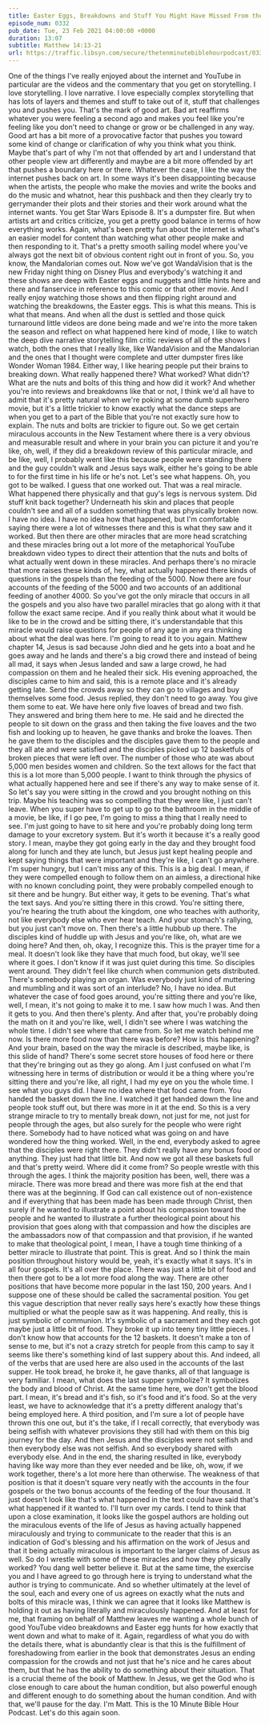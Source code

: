 ```yaml
---
title: Easter Eggs, Breakdowns and Stuff You Might Have Missed From the Feeding of the Five Thousand
episode_num: 0332
pub_date: Tue, 23 Feb 2021 04:00:00 +0000
duration: 13:07
subtitle: Matthew 14:13-21
url: https://traffic.libsyn.com/secure/thetenminutebiblehourpodcast/0332_-_Easter_Eggs_Breakdowns_and_Stuff_You_Might_Have_Missed_From_the_Feeding_of_the_Five_Thousand.mp3
---
```


 One of the things I've really enjoyed about the internet and YouTube in particular are the videos and the commentary that you get on storytelling. I love storytelling. I love narrative. I love especially complex storytelling that has lots of layers and themes and stuff to take out of it, stuff that challenges you and pushes you. That's the mark of good art. Bad art reaffirms whatever you were feeling a second ago and makes you feel like you're feeling like you don't need to change or grow or be challenged in any way. Good art has a bit more of a provocative factor that pushes you toward some kind of change or clarification of why you think what you think. Maybe that's part of why I'm not that offended by art and I understand that other people view art differently and maybe are a bit more offended by art that pushes a boundary here or there. Whatever the case, I like the way the internet pushes back on art. In some ways it's been disappointing because when the artists, the people who make the movies and write the books and do the music and whatnot, hear this pushback and then they clearly try to gerrymander their plots and their stories and their work around what the internet wants. You get Star Wars Episode 8. It's a dumpster fire. But when artists art and critics criticize, you get a pretty good balance in terms of how everything works. Again, what's been pretty fun about the internet is what's an easier model for content than watching what other people make and then responding to it. That's a pretty smooth sailing model where you've always got the next bit of obvious content right out in front of you. So, you know, the Mandalorian comes out. Now we've got WandaVision that is the new Friday night thing on Disney Plus and everybody's watching it and these shows are deep with Easter eggs and nuggets and little hints here and there and fanservice in reference to this comic or that other movie. And I really enjoy watching those shows and then flipping right around and watching the breakdowns, the Easter eggs. This is what this means. This is what that means. And when all the dust is settled and those quick turnaround little videos are done being made and we're into the more taken the season and reflect on what happened here kind of mode, I like to watch the deep dive narrative storytelling film critic reviews of all of the shows I watch, both the ones that I really like, like WandaVision and the Mandalorian and the ones that I thought were complete and utter dumpster fires like Wonder Woman 1984. Either way, I like hearing people put their brains to breaking down. What really happened there? What worked? What didn't? What are the nuts and bolts of this thing and how did it work? And whether you're into reviews and breakdowns like that or not, I think we'd all have to admit that it's pretty natural when we're poking at some dumb superhero movie, but it's a little trickier to know exactly what the dance steps are when you get to a part of the Bible that you're not exactly sure how to explain. The nuts and bolts are trickier to figure out. So we get certain miraculous accounts in the New Testament where there is a very obvious and measurable result and where in your brain you can picture it and you're like, oh, well, if they did a breakdown review of this particular miracle, and be like, well, I probably went like this because people were standing there and the guy couldn't walk and Jesus says walk, either he's going to be able to for the first time in his life or he's not. Let's see what happens. Oh, you got to be walked. I guess that one worked out. That was a real miracle. What happened there physically and that guy's legs is nervous system. Did stuff knit back together? Underneath his skin and places that people couldn't see and all of a sudden something that was physically broken now. I have no idea. I have no idea how that happened, but I'm comfortable saying there were a lot of witnesses there and this is what they saw and it worked. But then there are other miracles that are more head scratching and these miracles bring out a lot more of the metaphorical YouTube breakdown video types to direct their attention that the nuts and bolts of what actually went down in these miracles. And perhaps there's no miracle that more raises these kinds of, hey, what actually happened there kinds of questions in the gospels than the feeding of the 5000. Now there are four accounts of the feeding of the 5000 and two accounts of an additional feeding of another 4000. So you've got the only miracle that occurs in all the gospels and you also have two parallel miracles that go along with it that follow the exact same recipe. And if you really think about what it would be like to be in the crowd and be sitting there, it's understandable that this miracle would raise questions for people of any age in any era thinking about what the deal was here. I'm going to read it to you again. Matthew chapter 14, Jesus is sad because John died and he gets into a boat and he goes away and he lands and there's a big crowd there and instead of being all mad, it says when Jesus landed and saw a large crowd, he had compassion on them and he healed their sick. His evening approached, the disciples came to him and said, this is a remote place and it's already getting late. Send the crowds away so they can go to villages and buy themselves some food. Jesus replied, they don't need to go away. You give them some to eat. We have here only five loaves of bread and two fish. They answered and bring them here to me. He said and he directed the people to sit down on the grass and then taking the five loaves and the two fish and looking up to heaven, he gave thanks and broke the loaves. Then he gave them to the disciples and the disciples gave them to the people and they all ate and were satisfied and the disciples picked up 12 basketfuls of broken pieces that were left over. The number of those who ate was about 5,000 men besides women and children. So the text allows for the fact that this is a lot more than 5,000 people. I want to think through the physics of what actually happened here and see if there's any way to make sense of it. So let's say you were sitting in the crowd and you brought nothing on this trip. Maybe his teaching was so compelling that they were like, I just can't leave. When you super have to get up to go to the bathroom in the middle of a movie, be like, if I go pee, I'm going to miss a thing that I really need to see. I'm just going to have to sit here and you're probably doing long term damage to your excretory system. But it's worth it because it's a really good story. I mean, maybe they got going early in the day and they brought food along for lunch and they ate lunch, but Jesus just kept healing people and kept saying things that were important and they're like, I can't go anywhere. I'm super hungry, but I can't miss any of this. This is a big deal. I mean, if they were compelled enough to follow them on an aimless, a directional hike with no known concluding point, they were probably compelled enough to sit there and be hungry. But either way, it gets to be evening. That's what the text says. And you're sitting there in this crowd. You're sitting there, you're hearing the truth about the kingdom, one who teaches with authority, not like everybody else who ever hear teach. And your stomach's rallying, but you just can't move on. Then there's a little hubbub up there. The disciples kind of huddle up with Jesus and you're like, oh, what are we doing here? And then, oh, okay, I recognize this. This is the prayer time for a meal. It doesn't look like they have that much food, but okay, we'll see where it goes. I don't know if it was just quiet during this time. So disciples went around. They didn't feel like church when communion gets distributed. There's somebody playing an organ. Was everybody just kind of muttering and mumbling and it was sort of an interlude? No, I have no idea. But whatever the case of food goes around, you're sitting there and you're like, well, I mean, it's not going to make it to me. I saw how much I was. And then it gets to you. And then there's plenty. And after that, you're probably doing the math on it and you're like, well, I didn't see where I was watching the whole time. I didn't see where that came from. So let me watch behind me now. Is there more food now than there was before? How is this happening? And your brain, based on the way the miracle is described, maybe like, is this slide of hand? There's some secret store houses of food here or there that they're bringing out as they go along. Am I just confused on what I'm witnessing here in terms of distribution or would it be a thing where you're sitting there and you're like, all right, I had my eye on you the whole time. I see what you guys did. I have no idea where that food came from. You handed the basket down the line. I watched it get handed down the line and people took stuff out, but there was more in it at the end. So this is a very strange miracle to try to mentally break down, not just for me, not just for people through the ages, but also surely for the people who were right there. Somebody had to have noticed what was going on and have wondered how the thing worked. Well, in the end, everybody asked to agree that the disciples were right there. They didn't really have any bonus food or anything. They just had that little bit. And now we got all these baskets full and that's pretty weird. Where did it come from? So people wrestle with this through the ages. I think the majority position has been, well, there was a miracle. There was more bread and there was more fish at the end that there was at the beginning. If God can call existence out of non-existence and if everything that has been made has been made through Christ, then surely if he wanted to illustrate a point about his compassion toward the people and he wanted to illustrate a further theological point about his provision that goes along with that compassion and how the disciples are the ambassadors now of that compassion and that provision, if he wanted to make that theological point, I mean, I have a tough time thinking of a better miracle to illustrate that point. This is great. And so I think the main position throughout history would be, yeah, it's exactly what it says. It's in all four gospels. It's all over the place. There was just a little bit of food and then there got to be a lot more food along the way. There are other positions that have become more popular in the last 150, 200 years. And I suppose one of these should be called the sacramental position. You get this vague description that never really says here's exactly how these things multiplied or what the people saw as it was happening. And really, this is just symbolic of communion. It's symbolic of a sacrament and they each got maybe just a little bit of food. They broke it up into teeny tiny little pieces. I don't know how that accounts for the 12 baskets. It doesn't make a ton of sense to me, but it's not a crazy stretch for people from this camp to say it seems like there's something kind of last suppery about this. And indeed, all of the verbs that are used here are also used in the accounts of the last supper. He took bread, he broke it, he gave thanks, all of that language is very familiar. I mean, what does the last supper symbolize? It symbolizes the body and blood of Christ. At the same time here, we don't get the blood part. I mean, it's bread and it's fish, so it's food and it's food. So at the very least, we have to acknowledge that it's a pretty different analogy that's being employed here. A third position, and I'm sure a lot of people have thrown this one out, but it's the take, if I recall correctly, that everybody was being selfish with whatever provisions they still had with them on this big journey for the day. And then Jesus and the disciples were not selfish and then everybody else was not selfish. And so everybody shared with everybody else. And in the end, the sharing resulted in like, everybody having like way more than they ever needed and be like, oh, wow, if we work together, there's a lot more here than otherwise. The weakness of that position is that it doesn't square very neatly with the accounts in the four gospels or the two bonus accounts of the feeding of the four thousand. It just doesn't look like that's what happened in the text could have said that's what happened if it wanted to. I'll turn over my cards. I tend to think that upon a close examination, it looks like the gospel authors are holding out the miraculous events of the life of Jesus as having actually happened miraculously and trying to communicate to the reader that this is an indication of God's blessing and his affirmation on the work of Jesus and that it being actually miraculous is important to the larger claims of Jesus as well. So do I wrestle with some of these miracles and how they physically worked? You dang well better believe it. But at the same time, the exercise you and I have agreed to go through here is trying to understand what the author is trying to communicate. And so whether ultimately at the level of the soul, each and every one of us agrees on exactly what the nuts and bolts of this miracle was, I think we can agree that it looks like Matthew is holding it out as having literally and miraculously happened. And at least for me, that framing on behalf of Matthew leaves me wanting a whole bunch of good YouTube video breakdowns and Easter egg hunts for how exactly that went down and what to make of it. Again, regardless of what you do with the details there, what is abundantly clear is that this is the fulfillment of foreshadowing from earlier in the book that demonstrates Jesus an ending compassion for the crowds and not just that he's nice and he cares about them, but that he has the ability to do something about their situation. That is a crucial theme of the book of Matthew. In Jesus, we get the God who is close enough to care about the human condition, but also powerful enough and different enough to do something about the human condition. And with that, we'll pause for the day. I'm Matt. This is the 10 Minute Bible Hour Podcast. Let's do this again soon.